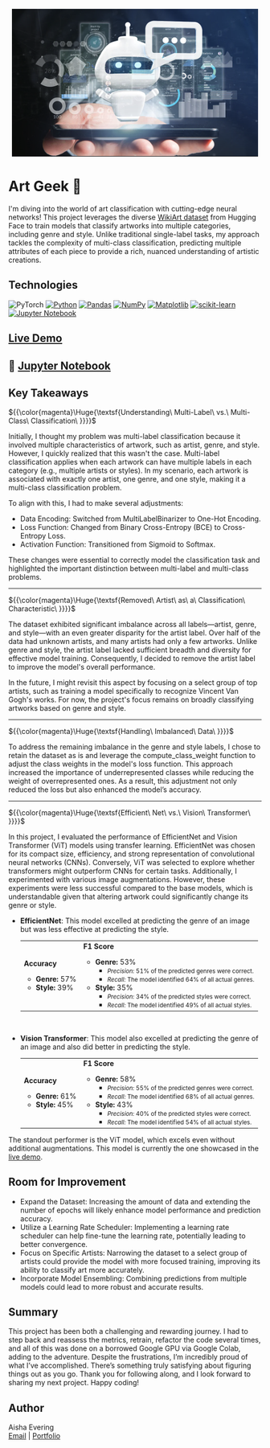 <p align="center">
   <img src="https://github.com/AishaEvering/My_Assistant/blob/main/my_assistant_header.png" alt="My Assistant Logo">
</p>

# Art Geek 🎨

I'm diving into the world of art classification with cutting-edge neural networks! This project leverages the diverse [WikiArt dataset](https://huggingface.co/datasets/huggan/wikiart) from Hugging Face to train models that classify artworks into multiple categories, including genre and style. Unlike traditional single-label tasks, my approach tackles the complexity of multi-class classification, predicting multiple attributes of each piece to provide a rich, nuanced understanding of artistic creations.

## Technologies
![PyTorch](https://img.shields.io/badge/PyTorch-%23EE4C2C.svg?style=for-the-badge&logo=PyTorch&logoColor=white)
[![Python](https://img.shields.io/badge/python-3670A0?style=for-the-badge&logo=python&logoColor=ffdd54)](https://www.python.org/)
[![Pandas](https://img.shields.io/badge/pandas-%23150458.svg?style=for-the-badge&logo=pandas&logoColor=white)](https://pandas.pydata.org/)
[![NumPy](https://img.shields.io/badge/numpy-%23013243.svg?style=for-the-badge&logo=numpy&logoColor=white)](https://numpy.org/)
[![Matplotlib](https://img.shields.io/badge/Matplotlib-%23ffffff.svg?style=for-the-badge&logo=Matplotlib&logoColor=black)](https://matplotlib.org/)
[![scikit-learn](https://img.shields.io/badge/scikit--learn-%23F7931E.svg?style=for-the-badge&logo=scikit-learn&logoColor=white)](https://scikit-learn.org/stable/)
[![Jupyter Notebook](https://img.shields.io/badge/jupyter-%23FA0F00.svg?style=for-the-badge&logo=jupyter&logoColor=white)](https://jupyter.org/)

## [Live Demo](https://huggingface.co/spaces/AishaE/art_geek)

## 📙 [Jupyter Notebook](https://github.com/AishaEvering/Art_Geek/blob/main/Art_Geek.ipynb)

## Key Takeaways
${{\color{magenta}\Huge{\textsf{Understanding\ Multi-Label\ vs.\ Multi-Class\ Classification\ \}}}}\$

Initially, I thought my problem was multi-label classification because it involved multiple characteristics of artwork, such as artist, genre, and style. However, I quickly realized that this wasn't the case. Multi-label classification applies when each artwork can have multiple labels in each category (e.g., multiple artists or styles). In my scenario, each artwork is associated with exactly one artist, one genre, and one style, making it a multi-class classification problem.

To align with this, I had to make several adjustments:

* Data Encoding: Switched from MultiLabelBinarizer to One-Hot Encoding.
* Loss Function: Changed from Binary Cross-Entropy (BCE) to Cross-Entropy Loss.
* Activation Function: Transitioned from Sigmoid to Softmax.

These changes were essential to correctly model the classification task and highlighted the important distinction between multi-label and multi-class problems.

***


${{\color{magenta}\Huge{\textsf{Removed\ Artist\ as\ a\ Classification\ Characteristic\ \}}}}\$

The dataset exhibited significant imbalance across all labels—artist, genre, and style—with an even greater disparity for the artist label. Over half of the data had unknown artists, and many artists had only a few artworks. Unlike genre and style, the artist label lacked sufficient breadth and diversity for effective model training. Consequently, I decided to remove the artist label to improve the model's overall performance.

In the future, I might revisit this aspect by focusing on a select group of top artists, such as training a model specifically to recognize Vincent Van Gogh's works. For now, the project's focus remains on broadly classifying artworks based on genre and style.

***

${{\color{magenta}\Huge{\textsf{Handling\ Imbalanced\ Data\ \}}}}\$

To address the remaining imbalance in the genre and style labels, I chose to retain the dataset as is and leverage the compute_class_weight function to adjust the class weights in the model's loss function. This approach increased the importance of underrepresented classes while reducing the weight of overrepresented ones. As a result, this adjustment not only reduced the loss but also enhanced the model’s accuracy.

***

${{\color{magenta}\Huge{\textsf{Efficient\ Net\ vs.\ Vision\ Transformer\ \}}}}\$

In this project, I evaluated the performance of EfficientNet and Vision Transformer (ViT) models using transfer learning. EfficientNet was chosen for its compact size, efficiency, and strong representation of convolutional neural networks (CNNs). Conversely, ViT was selected to explore whether transformers might outperform CNNs for certain tasks. Additionally, I experimented with various image augmentations. However, these experiments were less successful compared to the base models, which is understandable given that altering artwork could significantly change its genre or style.

* **EfficientNet**: This model excelled at predicting the genre of an image but was less effective at predicting the style.
  
   <table>
     <tr>
       <td>
         <strong>Accuracy</strong>
         <ul>
           <li><strong>Genre:</strong> 57%</li>
           <li><strong>Style:</strong> 39%</li>
         </ul>
       </td>
       <td>
         <strong>F1 Score</strong>
         <ul>
           <li><strong>Genre:</strong> 53%
             <ul>
               <li><small><i>Precision:</i> 51% of the predicted genres were correct.</small></li>
               <li><small><i>Recall:</i> The model identified 64% of all actual genres.</small></li>
             </ul>
           </li>
           <li><strong>Style:</strong> 35%
             <ul>
               <li><small><i>Precision:</i> 34% of the predicted styles were correct.</small></li>
               <li><small><i>Recall:</i> The model identified 49% of all actual styles.</small></li>
             </ul>
           </li>
         </ul>
       </td>
     </tr>
   </table>
<br/>
   
* **Vision Transformer**: This model also excelled at predicting the genre of an image and also did better in predicting the style.
  
   <table>
     <tr>
       <td>
         <strong>Accuracy</strong>
         <ul>
           <li><strong>Genre:</strong> 61%</li>
           <li><strong>Style:</strong> 45%</li>
         </ul>
       </td>
       <td>
         <strong>F1 Score</strong>
         <ul>
           <li><strong>Genre:</strong> 58%
             <ul>
               <li><small><i>Precision:</i> 55% of the predicted genres were correct.</small></li>
               <li><small><i>Recall:</i> The model identified 68% of all actual genres.</small></li>
             </ul>
           </li>
           <li><strong>Style:</strong> 43%
             <ul>
               <li><small><i>Precision:</i> 40% of the predicted styles were correct.</small></li>
               <li><small><i>Recall:</i> The model identified 54% of all actual styles.</small></li>
             </ul>
           </li>
         </ul>
       </td>
     </tr>
   </table>

The standout performer is the ViT model, which excels even without additional augmentations. This model is currently the one showcased in the [live demo](https://huggingface.co/spaces/AishaE/art_geek).

## Room for Improvement

* Expand the Dataset: Increasing the amount of data and extending the number of epochs will likely enhance model performance and prediction accuracy.
* Utilize a Learning Rate Scheduler: Implementing a learning rate scheduler can help fine-tune the learning rate, potentially leading to better convergence.
* Focus on Specific Artists: Narrowing the dataset to a select group of artists could provide the model with more focused training, improving its ability to classify art more accurately.
* Incorporate Model Ensembling: Combining predictions from multiple models could lead to more robust and accurate results.

## Summary

This project has been both a challenging and rewarding journey. I had to step back and reassess the metrics, retrain, refactor the code several times, and all of this was done on a borrowed Google GPU via Google Colab, adding to the adventure. Despite the frustrations, I’m incredibly proud of what I’ve accomplished. There’s something truly satisfying about figuring things out as you go. Thank you for following along, and I look forward to sharing my next project. Happy coding!

## Author

Aisha Evering  
[Email](<shovon3000g@gmail.com>) | [Portfolio](https://aishaeportfolio.com/)


